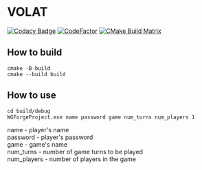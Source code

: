 # VOLAT

[![Codacy Badge](https://api.codacy.com/project/badge/Grade/8945fc2b3ef74c258ff0c55ca7dd9ee8?branch=dev)](https://app.codacy.com/gh/AlekseyKorshuk/VOLAT?utm_source=github.com&utm_medium=referral&utm_content=AlekseyKorshuk/VOLAT&utm_campaign=Badge_Grade_Settings)
[![CodeFactor](https://www.codefactor.io/repository/github/alekseykorshuk/volat/badge/dev)](https://www.codefactor.io/repository/github/alekseykorshuk/volat/overview/dev)
[![CMake Build Matrix](https://github.com/AlekseyKorshuk/VOLAT/actions/workflows/c-cpp.yml/badge.svg?branch=dev)](https://github.com/AlekseyKorshuk/VOLAT/actions/workflows/c-cpp.yml)

## How to build
```
cmake -B build
cmake --build build
```
## How to use
```
cd build/debug
WGForgeProject.exe name password game num_turns num_players 1
```
name - player's name\
password  - player's password\
game - game's name\
num_turns - number of game turns to be played\
num_players - number of players in the game
